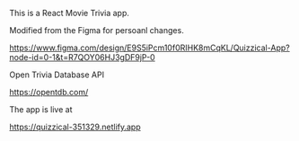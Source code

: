 This is a React Movie Trivia app.

Modified from the Figma for persoanl changes.

https://www.figma.com/design/E9S5iPcm10f0RIHK8mCqKL/Quizzical-App?node-id=0-1&t=R7QOY06HJ3gDF9jP-0

Open Trivia Database API

https://opentdb.com/

The app is live at

https://quizzical-351329.netlify.app
